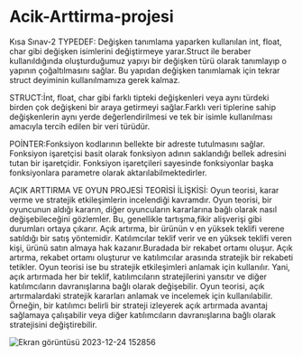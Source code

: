 # Acik-Arttirma-projesi
Kısa Sınav-2
TYPEDEF: Değişken tanımlama yaparken kullanılan int, float, char gibi değişken isimlerini değiştirmeye yarar.Struct  ile beraber kullanıldığında oluşturduğumuz yapıyı bir değişken türü olarak tanımlayıp o yapının çoğaltılmasını sağlar. Bu yapıdan değişken tanımlamak için tekrar struct deyiminin kullanılmamıza gerek kalmaz.

STRUCT:İnt, float, char gibi farklı tipteki değişkenleri veya aynı türdeki birden çok değişkeni bir araya getirmeyi sağlar.Farklı veri tiplerine sahip değişkenlerin aynı yerde değerlendirilmesi ve tek bir isimle kullanılması amacıyla tercih edilen bir veri türüdür.

POİNTER:Fonksiyon kodlarının bellekte bir adreste tutulmasını sağlar.
Fonksiyon işaretçisi basit olarak fonksiyon adının saklandığı bellek adresini tutan bir işaretçidir.
Fonksiyon işaretçileri sayesinde fonksiyonlar başka fonksiyonlara parametre olarak aktarılabilmektedirler.

AÇIK ARTTIRMA VE OYUN PROJESİ TEORİSİ İLİŞKİSİ:
Oyun teorisi, karar verme ve stratejik etkileşimlerin incelendiği kavramdır. Oyun teorisi, bir oyuncunun aldığı kararın, diğer oyuncuların kararlarına bağlı olarak nasıl değişebileceğini gözlemler. Bu, genellikle tartışma,fikir alişverişi gibi durumları ortaya çıkarır.
Açık artırma, bir ürünün v en yüksek teklifi verene satıldığı bir satış yöntemidir. Katılımcılar teklif verir ve en yüksek teklifi veren kişi, ürünü satın almaya hak kazanır.Buradada bir rekabet ortamı oluşur.
Açık artırma, rekabet ortamı oluşturur ve katılımcılar arasında stratejik bir rekabeti tetikler. Oyun teorisi ise bu stratejik etkileşimleri anlamak için kullanılır. Yani, açık artırmada her bir teklif, katılımcıların stratejilerini yansıtır ve diğer katılımcıların davranışlarına bağlı olarak değişebilir.
Oyun teorisi, açık artırmalardaki stratejik kararları anlamak ve incelemek için kullanılabilir. Örneğin, bir katılımcı belirli bir strateji izleyerek açık artırmada avantaj sağlamaya çalışabilir veya diğer katılımcıların davranışlarına bağlı olarak stratejisini değiştirebilir.



![Ekran görüntüsü 2023-12-24 152856](https://github.com/iremmozcan/Acik-Arttirma-projesi/assets/153441154/5ff65d8d-7ca3-431a-870f-49250e1ec3ab)


